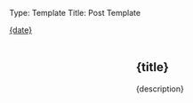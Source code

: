 Type: Template
Title: Post Template

<style>
    .post-image-th {
    float: left;
    height: 200px;
    width: 200px;
    background-image: url('{image}');
    background-size: cover;
    background-position: top center;
    margin-right: 2em;
    margin-bottom: 2em;
    border: 1px solid var(--text);
}
</style>

<div class="post-info">
    <i class="fa-solid fa-clock"></i> <a href="{permalink}">{date}</a>
</div>
<br>
<article>
        <div class="post-image-th">
    </div>
    <div class="post-title">
    <h1 class="large">{title}</h1>
    </div>
<p>{description}</p>
<br>
</article>
</div>
</div>
		